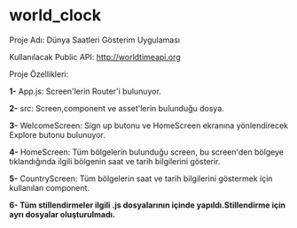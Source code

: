 # world_clock

Proje Adı: Dünya Saatleri Gösterim Uygulaması

Kullanılacak Public API: http://worldtimeapi.org

Proje Özellikleri:

**1-** App.js: Screen'lerin Router'i bulunuyor.

**2-** src: Screen,component ve asset'lerin bulunduğu dosya.

**3-** WelcomeScreen: Sign up butonu ve HomeScreen ekranına yönlendirecek Explore butonu 
bulunuyor.

**4-** HomeScreen: Tüm bölgelerin bulunduğu screen, bu screen'den bölgeye tıklandığında ilgili bölgenin saat ve tarih bilgilerini gösterir.

**5-** CountryScreen: Tüm bölgelerin saat ve tarih bilgilerini göstermek için kullanılan component.

**6- Tüm stillendirmeler ilgili .js dosyalarının içinde yapıldı.Stillendirme için ayrı dosyalar oluşturulmadı.**


